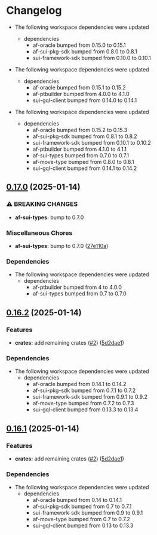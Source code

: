 # Changelog

* The following workspace dependencies were updated
  * dependencies
    * af-oracle bumped from 0.15.0 to 0.15.1
    * af-sui-pkg-sdk bumped from 0.8.0 to 0.8.1
    * sui-framework-sdk bumped from 0.10.0 to 0.10.1

* The following workspace dependencies were updated
  * dependencies
    * af-oracle bumped from 0.15.1 to 0.15.2
    * af-ptbuilder bumped from 4.0.0 to 4.1.0
    * sui-gql-client bumped from 0.14.0 to 0.14.1

* The following workspace dependencies were updated
  * dependencies
    * af-oracle bumped from 0.15.2 to 0.15.3
    * af-sui-pkg-sdk bumped from 0.8.1 to 0.8.2
    * sui-framework-sdk bumped from 0.10.1 to 0.10.2
    * af-ptbuilder bumped from 4.1.0 to 4.1.1
    * af-sui-types bumped from 0.7.0 to 0.7.1
    * af-move-type bumped from 0.8.0 to 0.8.1
    * sui-gql-client bumped from 0.14.1 to 0.14.2

## [0.17.0](https://github.com/AftermathFinance/aftermath-sdk-rust/compare/af-pyth-wrapper-v0.16.2...af-pyth-wrapper-v0.17.0) (2025-01-14)


### ⚠ BREAKING CHANGES

* **af-sui-types:** bump to 0.7.0

### Miscellaneous Chores

* **af-sui-types:** bump to 0.7.0 ([27e110a](https://github.com/AftermathFinance/aftermath-sdk-rust/commit/27e110a9455d4a1b9c4d9c1a9e4e0c85728a1e96))


### Dependencies

* The following workspace dependencies were updated
  * dependencies
    * af-ptbuilder bumped from 4 to 4.0.0
    * af-sui-types bumped from 0.7 to 0.7.0

## [0.16.2](https://github.com/AftermathFinance/aftermath-sdk-rust/compare/af-pyth-wrapper-v0.16.1...af-pyth-wrapper-v0.16.2) (2025-01-14)


### Features

* **crates:** add remaining crates ([#2](https://github.com/AftermathFinance/aftermath-sdk-rust/issues/2)) ([5d2dae1](https://github.com/AftermathFinance/aftermath-sdk-rust/commit/5d2dae1392de8ed6a5af63a0e559bd3416112b35))


### Dependencies

* The following workspace dependencies were updated
  * dependencies
    * af-oracle bumped from 0.14.1 to 0.14.2
    * af-sui-pkg-sdk bumped from 0.7.1 to 0.7.2
    * sui-framework-sdk bumped from 0.9.1 to 0.9.2
    * af-move-type bumped from 0.7.2 to 0.7.3
    * sui-gql-client bumped from 0.13.3 to 0.13.4

## [0.16.1](https://github.com/AftermathFinance/aftermath-sdk-rust/compare/af-pyth-wrapper-v0.16.0...af-pyth-wrapper-v0.16.1) (2025-01-14)


### Features

* **crates:** add remaining crates ([#2](https://github.com/AftermathFinance/aftermath-sdk-rust/issues/2)) ([5d2dae1](https://github.com/AftermathFinance/aftermath-sdk-rust/commit/5d2dae1392de8ed6a5af63a0e559bd3416112b35))


### Dependencies

* The following workspace dependencies were updated
  * dependencies
    * af-oracle bumped from 0.14 to 0.14.1
    * af-sui-pkg-sdk bumped from 0.7 to 0.7.1
    * sui-framework-sdk bumped from 0.9 to 0.9.1
    * af-move-type bumped from 0.7 to 0.7.2
    * sui-gql-client bumped from 0.13 to 0.13.3
